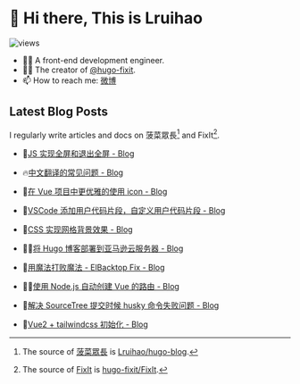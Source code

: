 # 👋 Hi there, This is Lruihao

![views](https://komarev.com/ghpvc/?username=Lruihao&color=ff69b4)

- 👨‍💻 A front-end development engineer.
- 👨‍💼 The creator of [@hugo-fixit][hugo-fixit].
- 📫 How to reach me: [微博](https://weibo.com/liahao)

## Latest Blog Posts

I regularly write articles and docs on 菠菜眾長[^1] and FixIt[^2].

<!-- BLOG-POST-LIST:START -->
- 📝[JS 实现全屏和退出全屏 - Blog](https://lruihao.cn/posts/js-fullscreen/ 'Fri Sep 15 2023 9:29 AM')

- 🔥[中文翻译的常见问题 - Blog](https://lruihao.cn/posts/translation-guide/ 'Fri Sep 15 2023 3:07 AM')

- 📝[在 Vue 项目中更优雅的使用 icon - Blog](https://lruihao.cn/posts/vue-svg-icon/ 'Thu Sep 14 2023 3:24 AM')

- 📝[VSCode 添加用户代码片段，自定义用户代码片段 - Blog](https://lruihao.cn/posts/vscode-snippets/ 'Thu Sep 14 2023 3:21 AM')

- 📝[CSS 实现网格背景效果 - Blog](https://lruihao.cn/posts/grid-bg-image/ 'Sat Sep 02 2023 2:05 AM')

- 👨‍💻[将 Hugo 博客部署到亚马逊云服务器 - Blog](https://lruihao.cn/posts/aws-ec2/ 'Sat Aug 26 2023 9:22 AM')

- 📝[用魔法打败魔法 - ElBacktop Fix - Blog](https://lruihao.cn/posts/el-backtop-fix/ 'Thu Jul 20 2023 3:08 AM')

- 👨‍💻[使用 Node.js 自动创建 Vue 的路由 - Blog](https://lruihao.cn/posts/gen-router/ 'Tue Jun 13 2023 4:11 PM')

- 📝[解决 SourceTree 提交时候 husky 命令失败问题 - Blog](https://lruihao.cn/posts/sourcetree-husky/ 'Mon Jun 12 2023 2:58 AM')

- 📝[Vue2 + tailwindcss 初始化 - Blog](https://lruihao.cn/posts/v2-tailwind/ 'Sat Jun 03 2023 9:38 AM')
<!-- BLOG-POST-LIST:END -->

<!-- link reference definition -->
[blog]: https://lruihao.cn
[blog-repo]: https://github.com/Lruihao/hugo-blog
[hugo-fixit]: https://github.com/hugo-fixit
[fixit]: https://fixit.lruihao.cn
[fixit-repo]: https://github.com/hugo-fixit/FixIt

<!-- footnote reference definition -->
[^1]: The source of [菠菜眾長][blog] is [Lruihao/hugo-blog][blog-repo].
[^2]: The source of [FixIt][fixit] is [hugo-fixit/FixIt][fixit-repo].
